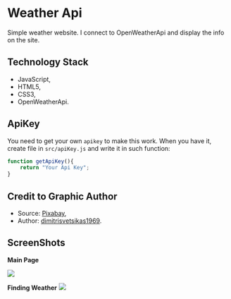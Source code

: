 # Weather Api

Simple weather website. I connect to OpenWeatherApi and display the info on the site.

## Technology Stack

* JavaScript,
* HTML5,
* CSS3,
* OpenWeatherApi.

## ApiKey

You need to get your own `apikey` to make this work. When you have it, create file in `src/apiKey.js` and
write it in such function:

```javascript
function getApiKey(){
    return "Your Api Key";    
}
```

## Credit to Graphic Author

* Source: [Pixabay](https://pixabay.com/pl/photos/wodospad-staw-natura-woda-7258514/),
* Author: [dimitrisvetsikas1969](https://pixabay.com/pl/users/dimitrisvetsikas1969-1857980/).

## ScreenShots

**Main Page**

![](./resources/readmeImages/main.png)

**Finding Weather**
![](./resources/readmeImages/displayWeather.png)
